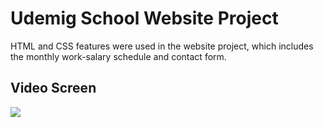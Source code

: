 
<h1> Udemig School Website Project </h1>

HTML and CSS features were used in the website project, which includes the monthly work-salary schedule and contact form.

<h2> Video Screen </h2>

![](udemig.gif)




